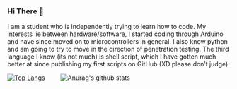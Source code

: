 ### Hi There 👋
I am a student who is independently trying to learn how to code. My interests lie between hardware/software, I started coding through Arduino and have since moved on to microcontrollers in general. I also know python and am going to try to move in the direction of penetration testing. The third language I know (its not much) is shell script, which I have gotten much better at since publishing my first scripts on GitHub (XD please don’t judge).

[![Top Langs](https://github-readme-stats.vercel.app/api/top-langs/?username=Treebug842&hide=javascript,html)](https://github.com/anuraghazra/github-readme-stats) &nbsp; &nbsp; &nbsp; &nbsp; 
![Anurag's github stats](https://github-readme-stats.vercel.app/api?username=Treebug842&show_icons=true)

